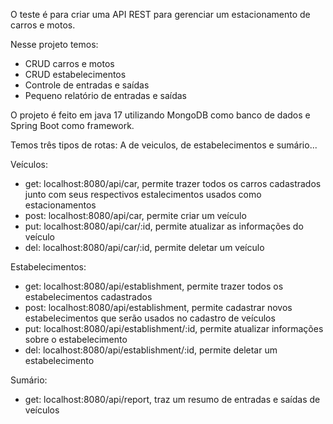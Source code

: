 O teste é para criar uma API REST para gerenciar um estacionamento de carros e motos.

Nesse projeto temos: 
- CRUD carros e motos
- CRUD estabelecimentos
- Controle de entradas e saídas
- Pequeno relatório de entradas e saídas

O projeto é feito em java 17 utilizando MongoDB como banco de dados e Spring Boot como framework.

Temos três tipos de rotas: A de veiculos, de estabelecimentos e sumário...

Veículos:
- get: localhost:8080/api/car, permite trazer todos os carros cadastrados junto com seus respectivos estalecimentos usados como estacionamentos
- post: localhost:8080/api/car, permite criar um veículo
- put: localhost:8080/api/car/:id, permite atualizar as informações do veículo
- del: localhost:8080/api/car/:id, permite deletar um veículo

Estabelecimentos: 
- get: localhost:8080/api/establishment, permite trazer todos os estabelecimentos cadastrados
- post: localhost:8080/api/establishment, permite cadastrar novos estabelecimentos que serão usados no cadastro de veículos
- put: localhost:8080/api/establishment/:id, permite atualizar informações sobre o estabelecimento
- del: localhost:8080/api/establishment/:id, permite deletar um estabelecimento

Sumário:
- get: localhost:8080/api/report, traz um resumo de entradas e saídas de veículos
